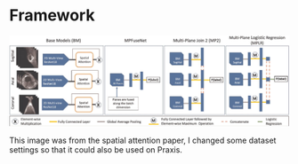 # Framework
<p align="center">
  <img src="./Spatial_attention.png" alt="Spatial_attention" width="auto" height="auto">
</p>

This image was from the spatial attention paper, I changed some dataset settings so that it could also be used on Praxis.
